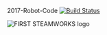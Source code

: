 2017-Robot-Code [![Build Status](https://travis-ci.org/Team4761/2017-Robot-Code.svg?branch=master)](https://travis-ci.org/Team4761/2017-Robot-Code)

![FIRST STEAMWORKS logo](https://i.imgur.com/h720trN.png)
